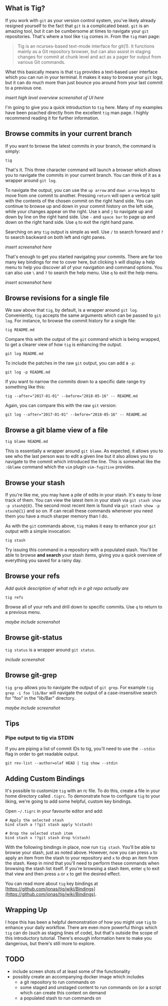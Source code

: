 ## What is Tig?

If you work with `git` as your version control system, you've likely already resigned yourself to the fact that `git` is a complicated beast.  `git` is an amazing tool, but it can be cumbersome at times to navigate your `git` repositories.  That's where a tool like `tig` comes in.  From the `tig` man page:

> Tig is an ncurses-based text-mode interface for git(1). It functions mainly as a Git repository browser, but can also assist in staging changes for commit at chunk level and act as a pager for output from various Git commands.

What this basically means is that `tig` provides a text-based user interface which you can run in your terminal.  It makes it easy to browse your `git` logs, but it can do much more than just bounce you around from your last commit to a previous one.

*insert high level overview screenshot of UI here*

I'm going to give you a quick introduction to `tig` here.  Many of my examples have been poached directly from the excellent `tig` man page.  I highly recommend reading it for further information.    

## Browse commits in your current branch

If you want to browse the latest commits in your branch, the command is simply:

`tig`

That's it.  This three character command will launch a browser which allows you to navigate the commits in your current branch.  You can think of it as a wrapper around `git log`.

To navigate the output, you can use the `up arrow` and `down arrow` keys to move from one commit to another.  Pressing `return` will open a vertical split with the contents of the chosen commit on the right hand side.  You can continue to browse up and down in your commit history on the left side, while your changes appear on the right.  Use `k` and `j` to navigate up and down by line on the right hand side.  Use `-` and `space bar` to page up and down on the right hand side. Use `q` to exit the right hand pane.

Searching on any `tig` output is simple as well.  Use `/` to search forward and `?` to search backward on both left and right panes.

*insert screenshot here*

That's enough to get you started navigating your commits.  There are far too many key bindings for me to cover here, but clicking `h` will display a help menu to help you discover all of your navigation and command options.  You can also use `\` and `?` to search the help menu. Use `q` to exit the help menu.

*insert screenshot here*
 
## Browse revisions for a single file

We saw above that `tig`, by default, is a wrapper around `git log`. Conveniently, `tig` accepts the same arguments which can be passed to `git log`.  For instance, to browse the commit history for a single file:

`tig README.md`

Compare this with the output of the `git` command which is being wrapped, to get a clearer view of how `tig` is enhancing the output.

`git log README.md`

To include the patches in the raw `git` output, you can add a `-p`:

`git log -p README.md`

If you want to narrow the commits down to a specific date range try something like this:

`tig --after="2017-01-01" --before="2018-05-16" -- README.md`

Again, you can compare this with the raw `git` version:

`git log --after="2017-01-01" --before="2018-05-16" -- README.md`


## Browse a git blame view of a file

`tig blame README.md`

This is essentially a wrapper around `git blame`.  As expected, it allows you to see who the last person was to edit a given line but it  also allows you to navigate to the commit which introduced the line.  This is somewhat like the `:Gblame` command which the `vim` plugin `vim-fugitive` provides.

## Browse your stash

If you're like me, you may have a pile of edits in your stash.  It's easy to lose track of them.  You can view the latest item in your stash via `git stash show -p stash@{0}`.  The second most recent item is found via `git stash show -p stash@{1}` and so on.  If can recall these commands whenever you need them you have a much sharper memory than I do. 

As with the `git` commands above, `tig` makes it easy to enhance your `git` output with a simple invocation: 

`tig stash`

Try issuing this command in a repository with a populated stash.  You'll be able to browse **and search** your stash items, giving you a quick overview of everything you saved for a rainy day.

## Browse your refs

*Add quick description of what refs in a git repo actually are*

`tig refs`

Browse all of your refs and drill down to specific commits. Use `q` to return to a previous menu.

*maybe include screenshot*

## Browse git-status

`tig status` is a wrapper around `git status`.

*include screenshot*

## Browse git-grep

`tig grep` allows you to navigate the output of `git grep`.  For example `tig grep -i foo lib/Bar` will navigate the output of a case-insensitive search for "foo" in the "lib/Bar" directory.

*maybe include screenshot*

## Tips

### Pipe output to tig via STDIN

If you are piping a list of commit IDs to tig, you'll need to use the `--stdin` flag in order to get readable output.

`git rev-list --author=olaf HEAD | tig show --stdin`

## Adding Custom Bindings

It's possible to customize `tig` with an rc file.  To do this, create a file in your home directory called `.tigrc`.  To demonstrate how to configure `tig` to your liking, we're going to add some helpful, custom key bindings.

Open `~/.tigrc` in your favourite editor and add:

```
# Apply the selected stash
bind stash a !?git stash apply %(stash)

# Drop the selected stash item
bind stash x !?git stash drop %(stash)
```

With the following bindings in place, now run `tig stash`.  You'll be able to browse your stash, just as noted above.  However, now you can press `a` to apply an item from the stash to your repository and `x` to drop an item from the stash.  Keep in mind that you'll need to perform these commands when browsing the stash list itself.  If you're browsing a stash item, enter `q` to exit that view and then press `a` or `x` to get the desired effect.

You can read more about `tig` key bindings at [https://github.com/jonas/tig/wiki/Bindings](https://github.com/jonas/tig/wiki/Bindings).

## Wrapping Up

I hope this has been a helpful demonstration of how you might use `tig` to enhance your daily workflow.  There are even more powerful things which `tig` can do (such as staging lines of code), but that's outside the scope of this introductory tutorial.  There's enough information here to make you dangerous, but there's still more to explore.

## TODO
* include screen shots of at least some of the functionality
* possibly create an accompanying docker image which includes
  * a git repository to run commands on
  * some staged and unstaged content to run commands on (or a script which can create this content on demand
  * a populated stash to run commands on

